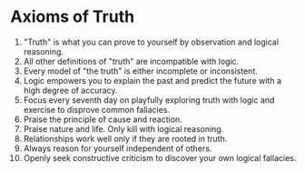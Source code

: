 # Axioms of Truth

1. "Truth" is what you can prove to yourself by observation and logical reasoning.
2. All other definitions of "truth" are incompatible with logic.
3. Every model of "the truth" is either incomplete or inconsistent.
4. Logic empowers you to explain the past and predict the future with a high degree of accuracy.
5. Focus every seventh day on playfully exploring truth with logic and exercise to disprove common fallacies.
6. Praise the principle of cause and reaction.
7. Praise nature and life. Only kill with logical reasoning. 
8. Relationships work well only if they are rooted in truth.
9. Always reason for yourself independent of others.
10. Openly seek constructive criticism to discover your own logical fallacies.
